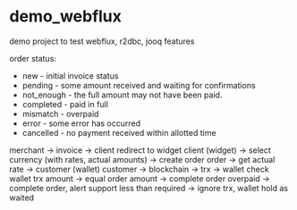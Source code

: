 # demo_webflux
demo project to test webflux, r2dbc, jooq features

order status:
- new - initial invoice status
- pending - some amount received and waiting for confirmations
- not_enough - the full amount may not have been paid.
- completed - paid in full
- mismatch - overpaid
- error - some error has occurred
- cancelled - no payment received within allotted time

merchant -> invoice -> client redirect to widget 
client (widget) -> select currency (with rates, actual amounts) -> create order
order -> get actual rate -> customer (wallet)
customer -> blockchain -> trx -> wallet
check wallet trx amount -> 
    equal order amount -> complete order
    overpaid -> complete order, alert support
    less than required -> ignore trx, wallet hold as waited

